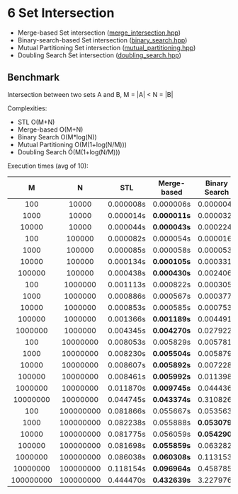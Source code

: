 # 6 Set Intersection

 
- Merge-based Set intersection ([merge_intersection.hpp](merge_intersection.hpp))
- Binary-search-based Set intersection ([binary_search.hpp](binary_search_intersection.hpp))
- Mutual Partitioning Set intersection ([mutual_partitioning.hpp](mutual_partitioning.hpp))
- Doubling Search Set intersection ([doubling_search.hpp](doubling_search.hpp))


Benchmark
------------------

Intersection between two sets A and B, M = |A| < N = |B| 

Complexities:
- STL O(M+N)
- Merge-based O(M+N) 
- Binary Search O(M*log(N))
- Mutual Partitioning O(M(1+log(N/M)))
- Doubling Search O(M(1+log(N/M)))

Execution times (avg of 10):

|  M  |  N  |  STL  |  Merge-based  |  Binary Search  |  Mutual Partitioning  |  Doubling Search  |
|:---:|:---:|:-----:|:-------------:|:---------------:|:---------------------:|:------------------:|
|       100 |     10000 | 0.000008s | 0.000006s | 0.000004s | 0.000004s | **0.000003s** |
|      1000 |     10000 | 0.000014s | **0.000011s** | 0.000032s | 0.000034s | 0.000015s |
|     10000 |     10000 | 0.000044s | **0.000043s** | 0.000224s | 0.000115s | 0.000070s |
|       100 |    100000 | 0.000082s | 0.000054s | 0.000016s | 0.000017s | **0.000015s** |
|      1000 |    100000 | 0.000085s | 0.000058s | 0.000053s | 0.000065s | **0.000037s** |
|     10000 |    100000 | 0.000134s | **0.000105s** | 0.000331s | 0.000312s | 0.000156s |
|    100000 |    100000 | 0.000438s | **0.000430s** | 0.002406s | 0.001115s | 0.000647s |
|       100 |   1000000 | 0.001113s | 0.000822s | 0.000305s | 0.000295s | **0.000276s** |
|      1000 |   1000000 | 0.000886s | 0.000567s | 0.000377s | 0.000380s | **0.000315s** |
|     10000 |   1000000 | 0.000853s | 0.000585s | 0.000753s | 0.000926s | **0.000560s** |
|    100000 |   1000000 | 0.001366s | **0.001189s** | 0.004491s | 0.003848s | 0.001989s |
|   1000000 |   1000000 | 0.004345s | **0.004270s** | 0.027922s | 0.011657s | 0.006956s |
|       100 |  10000000 | 0.008053s | 0.005829s | 0.005781s | 0.005788s | **0.005749s** |
|      1000 |  10000000 | 0.008230s | **0.005504s** | 0.005879s | 0.005881s | 0.005910s |
|     10000 |  10000000 | 0.008607s | **0.005892s** | 0.007228s | 0.007550s | 0.006874s |
|    100000 |  10000000 | 0.008461s | **0.005992s** | 0.011398s | 0.011987s | 0.008643s |
|   1000000 |  10000000 | 0.011870s | **0.009745s** | 0.044436s | 0.036035s | 0.019385s |
|  10000000 |  10000000 | 0.044745s | **0.043374s** | 0.310826s | 0.123839s | 0.073733s |
|       100 | 100000000 | 0.081866s | 0.055667s | 0.053563s | **0.052802s** | 0.053069s |
|      1000 | 100000000 | 0.082238s | 0.055888s | **0.053079s** | 0.053388s | 0.053290s |
|     10000 | 100000000 | 0.081775s | 0.056059s | **0.054290s** | 0.054628s | 0.054802s |
|    100000 | 100000000 | 0.081698s | **0.055859s** | 0.063282s | 0.065006s | 0.061456s |
|   1000000 | 100000000 | 0.086038s | **0.060308s** | 0.113153s | 0.115882s | 0.081410s |
|  10000000 | 100000000 | 0.118154s | **0.096964s** | 0.458785s | 0.352282s | 0.187888s |
| 100000000 | 100000000 | 0.444470s | **0.432639s** | 3.227976s | 1.208441s | 0.731032s |


